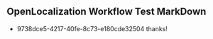 ## OpenLocalization Workflow Test MarkDown

* 9738dce5-4217-40fe-8c73-e180cde32504 
thanks!



<!--HONumber=Jan16_HO3-->
